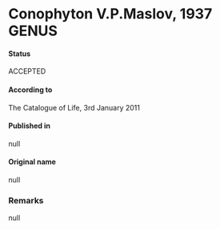 # Conophyton V.P.Maslov, 1937 GENUS

#### Status
ACCEPTED

#### According to
The Catalogue of Life, 3rd January 2011

#### Published in
null

#### Original name
null

### Remarks
null
